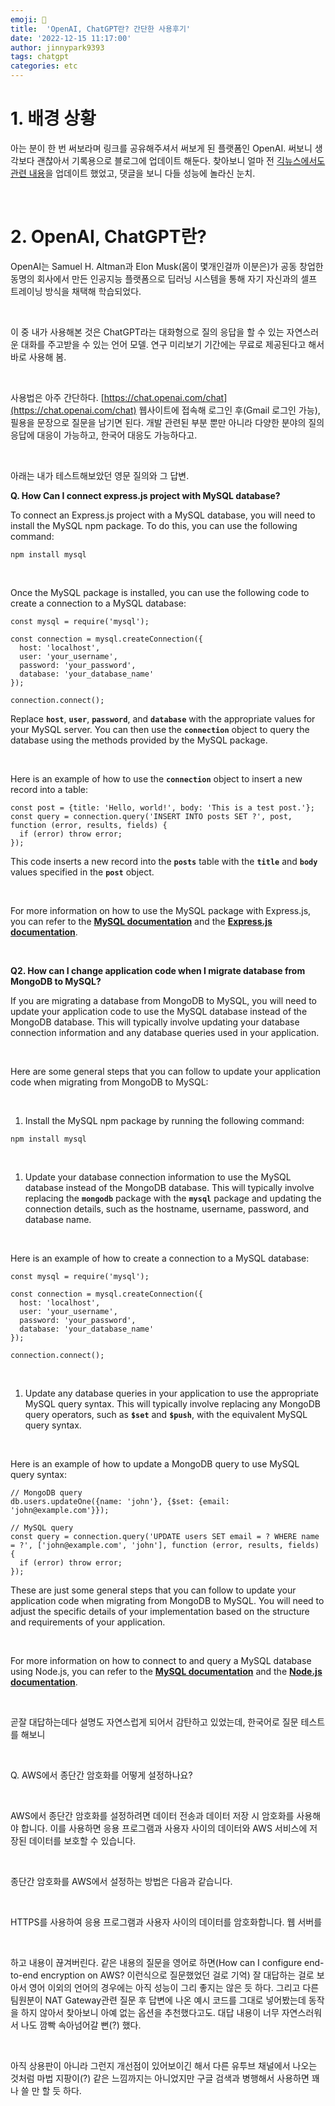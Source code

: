 ```yaml
---
emoji: 💫
title:  'OpenAI, ChatGPT란? 간단한 사용후기'
date: '2022-12-15 11:17:00'
author: jinnypark9393
tags: chatgpt
categories: etc
---
```


# 1. 배경 상황

아는 분이 한 번 써보라며 링크를 공유해주셔서 써보게 된 플랫폼인 OpenAI. 써보니 생각보다 괜찮아서 기록용으로 블로그에 업데이트 해둔다. 찾아보니 얼마 전 [긱뉴스에서도 관련 내용](https://news.hada.io/topic?id=7937)을 업데이트 했었고, 댓글을 보니 다들 성능에 놀라신 눈치.

<br/>

# 2. OpenAI, ChatGPT란?

OpenAI는 Samuel H. Altman과 Elon Musk(몸이 몇개인걸까 이분은)가 공동 창업한 동명의 회사에서 만든 인공지능 플랫폼으로 딥러닝 시스템을 통해 자기 자신과의 셀프 트레이닝 방식을 채택해 학습되었다.

<br/>

이 중 내가 사용해본 것은 ChatGPT라는 대화형으로 질의 응답을 할 수 있는 자연스러운 대화를 주고받을 수 있는 언어 모델. 연구 미리보기 기간에는 무료로 제공된다고 해서 바로 사용해 봄.

<br/>

사용법은 아주 간단하다. [https://chat.openai.com/chat](https://chat.openai.com/chat) 웹사이트에 접속해 로그인 후(Gmail 로그인 가능), 필용을 문장으로 질문을 남기면 된다. 개발 관련된 부분 뿐만 아니라 다양한 분야의 질의 응답에 대응이 가능하고, 한국어 대응도 가능하다고.

<br/>

아래는 내가 테스트해보았던 영문 질의와 그 답변.

**Q. How Can I connect express.js project with MySQL database?**

To connect an Express.js project with a MySQL database, you will need to install the MySQL npm package. To do this, you can use the following command:

```
npm install mysql
```

<br/>

Once the MySQL package is installed, you can use the following code to create a connection to a MySQL database:

```
const mysql = require('mysql');

const connection = mysql.createConnection({
  host: 'localhost',
  user: 'your_username',
  password: 'your_password',
  database: 'your_database_name'
});

connection.connect();

```

Replace **`host`**, **`user`**, **`password`**, and **`database`** with the appropriate values for your MySQL server. You can then use the **`connection`** object to query the database using the methods provided by the MySQL package.

<br/>

Here is an example of how to use the **`connection`** object to insert a new record into a table:

```
const post = {title: 'Hello, world!', body: 'This is a test post.'};
const query = connection.query('INSERT INTO posts SET ?', post, function (error, results, fields) {
  if (error) throw error;
});
```

This code inserts a new record into the **`posts`** table with the **`title`** and **`body`** values specified in the **`post`** object.

<br/>

For more information on how to use the MySQL package with Express.js, you can refer to the **[MySQL documentation](https://www.npmjs.com/package/mysql)** and the **[Express.js documentation](https://expressjs.com/)**.

<br/>

**Q2. How can I change application code when I migrate database from MongoDB to MySQL?**

If you are migrating a database from MongoDB to MySQL, you will need to update your application code to use the MySQL database instead of the MongoDB database. This will typically involve updating your database connection information and any database queries used in your application.

<br/>

Here are some general steps that you can follow to update your application code when migrating from MongoDB to MySQL:

<br/>

1. Install the MySQL npm package by running the following command:

```
npm install mysql
```

<br/>

1. Update your database connection information to use the MySQL database instead of the MongoDB database. This will typically involve replacing the **`mongodb`** package with the **`mysql`** package and updating the connection details, such as the hostname, username, password, and database name.

<br/>

Here is an example of how to create a connection to a MySQL database:

```
const mysql = require('mysql');

const connection = mysql.createConnection({
  host: 'localhost',
  user: 'your_username',
  password: 'your_password',
  database: 'your_database_name'
});

connection.connect();
```

<br/>

1. Update any database queries in your application to use the appropriate MySQL query syntax. This will typically involve replacing any MongoDB query operators, such as **`$set`** and **`$push`**, with the equivalent MySQL query syntax.

<br/>

Here is an example of how to update a MongoDB query to use MySQL query syntax:

```
// MongoDB query
db.users.updateOne({name: 'john'}, {$set: {email: 'john@example.com'}});

// MySQL query
const query = connection.query('UPDATE users SET email = ? WHERE name = ?', ['john@example.com', 'john'], function (error, results, fields) {
  if (error) throw error;
});
```

These are just some general steps that you can follow to update your application code when migrating from MongoDB to MySQL. You will need to adjust the specific details of your implementation based on the structure and requirements of your application.

<br/>

For more information on how to connect to and query a MySQL database using Node.js, you can refer to the **[MySQL documentation](https://www.npmjs.com/package/mysql)** and the **[Node.js documentation](https://nodejs.org/en/docs/)**.

<br/>

곧잘 대답하는데다 설명도 자연스럽게 되어서 감탄하고 있었는데, 한국어로 질문 테스트를 해보니

<br/>

Q. AWS에서 종단간 암호화를 어떻게 설정하나요?

<br/>

AWS에서 종단간 암호화를 설정하려면 데이터 전송과 데이터 저장 시 암호화를 사용해야 합니다. 이를 사용하면 응용 프로그램과 사용자 사이의 데이터와 AWS 서비스에 저장된 데이터를 보호할 수 있습니다.

<br/>

종단간 암호화를 AWS에서 설정하는 방법은 다음과 같습니다.

<br/>

HTTPS를 사용하여 응용 프로그램과 사용자 사이의 데이터를 암호화합니다. 웹 서버를

<br/>

하고 내용이 끊겨버린다. 같은 내용의 질문을 영어로 하면(How can I configure end-to-end encryption on AWS? 이런식으로 질문했었던 걸로 기억) 잘 대답하는 걸로 보아서 영어 이외의 언어의 경우에는 아직 성능이 그리 좋지는 않은 듯 하다. 그리고 다른 팀원분이 NAT Gateway관련 질문 후 답변에 나온 예시 코드를 그대로 넣어봤는데 동작을 하지 않아서 찾아보니 아예 없는 옵션을 추천했다고도. 대답 내용이 너무 자연스러워서 나도 깜빡 속아넘어갈 뻔(?) 했다.

<br/>

아직 상용판이 아니라 그런지 개선점이 있어보이긴 해서 다른 유투브 채널에서 나오는 것처럼 마법 지팡이(?) 같은 느낌까지는 아니었지만 구글 검색과 병행해서 사용하면 꽤나 쓸 만 할 듯 하다.

<br/>